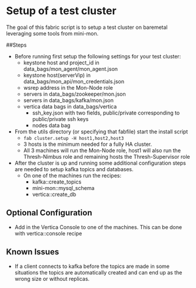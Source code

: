 # Setup of a test cluster

The goal of this fabric script is to setup a test cluster on baremetal leveraging some tools from mini-mon.

##Steps
- Before running first setup the following settings for your test cluster:
  - keystone host and project_id in data_bags/mon_agent/mon_agent.json
  - keystone host(serverVip) in data_bags/mon_api/mon_credentials.json
  - wsrep address in the Mon-Node role
  - servers in data_bags/zookeeper/mon.json
  - servers in data_bags/kafka/mon.json
  - vertica data bags in data_bags/vertica
    - ssh_key.json with two fields, public/private corresponding to public/private ssh keys
    - nodes data bag
- From the utils directory (or specifying that fabfile) start the install script
  - `fab cluster.setup -H host1,host2,host3`
  - 3 hosts is the minimum needed for a fully HA cluster.
  - All 3 machines will run the Mon-Node role, host1 will also run the Thresh-Nimbus role and remaining hosts the Thresh-Supervisor role
- After the cluster is up and running some additional configuration steps are needed to setup kafka topics and databases.
  - On one of the machines run the recipes:
    - kafka::create_topics
    - mini-mon::mysql_schema
    - vertica::create_db 

## Optional Configuration
- Add in the Vertica Console to one of the machines. This can be done with vertica::console recipe

## Known Issues
- If a client connects to kafka before the topics are made in some situations the topics are automatically created and can end up
  as the wrong size or without replicas.
